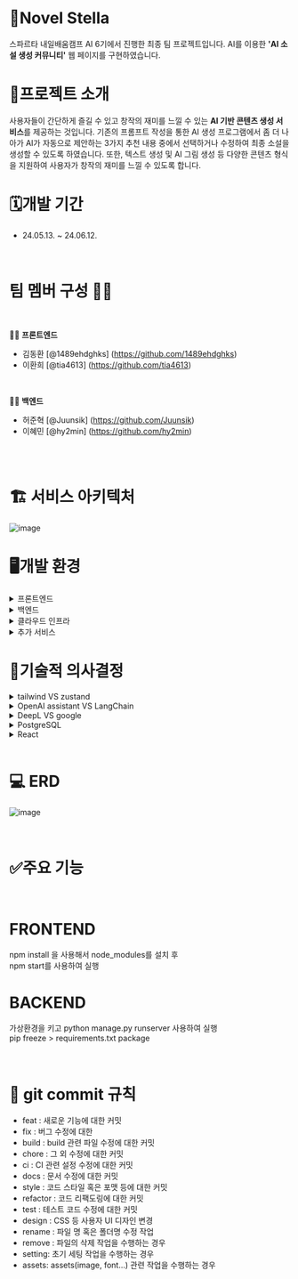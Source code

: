 # 📖Novel Stella
스파르타 내일배움캠프 AI 6기에서 진행한 최종 팀 프로젝트입니다. AI를 이용한 **'AI 소설 생성 커뮤니티'** 웹 페이지를 구현하였습니다.

# 📝프로젝트 소개
사용자들이 간단하게 즐길 수 있고 창작의 재미를 느낄 수 있는 **AI 기반 콘텐츠 생성 서비스**를 제공하는 것입니다. 기존의 프롬프트 작성을 통한 AI 생성 프로그램에서 좀 더 나아가 AI가 자동으로 제안하는 3가지 추천 내용 중에서 선택하거나 수정하여 최종 소설을 생성할 수 있도록 하였습니다. 또한, 텍스트 생성 및 AI 그림 생성 등 다양한 콘텐츠 형식을 지원하여 사용자가 창작의 재미를 느낄 수 있도록 합니다.


# 🗓️개발 기간
- 24.05.13. ~ 24.06.12.

<br/>

# 팀 멤버 구성 🧑‍💻

<br/>

👩‍💻 **프론트엔드**

- 김동환 [@1489ehdghks] (https://github.com/1489ehdghks)
- 이환희 [@tia4613] (https://github.com/tia4613)

<br/>

👨‍💻 **백엔드**

- 허준혁 [@Juunsik] (https://github.com/Juunsik)
- 이혜민 [@hy2min] (https://github.com/hy2min)

<br/>
<br/>

# 🏗️ 서비스 아키텍처
![image](https://github.com/1489ehdghks/NOST/assets/159985538/2e302b58-b82c-4cd5-8aba-0421b72836e7)

# 🖥️개발 환경
<details>
<summary>프론트엔드</summary>
<div>

React: 프론트엔드 프레임워크 <br/>
Zustand: 상태 관리 라이브러리 <br/>
Cloudflare: CDN 및 보안 서비스

</div>
</details>

<details>
<summary>백엔드</summary>
<div>

Django: 백엔드 프레임워크 <br/>
Gunicorn: WSGI HTTP 서버 <br/>
PostgreSQL: 데이터베이스 관리 시스템 <br/>
Nginx: HTTP 및 리버스 프록시 서버

</div>
</details>

<details>
<summary>클라우드 인프라</summary>
<div>

Amazon EC2: 서버 호스팅 <br/>
Amazon S3: 스토리지 서비스 <br/>

</div>
</details>

<details>
<summary>추가 서비스</summary>
<div>

GitHub: 소스 코드 관리 및 협업 도구 <br/>
LangChain: 자연어 처리 라이브러리 <br/>
DeepL: 번역 서비스 <br/>
ChatGPT: 챗봇 서비스 <br/>
DALL-E: 이미지 생성 AI 

</div>
</details>


# 💭기술적 의사결정

<details>
<summary>tailwind VS zustand</summary>
<div>

Loot를 사용해서 전역적으로 색상 상태값들을 관리할지 고민했습니다.

react를 사용하지 않아도 이해하기 쉬운건 zustand와 index.scss에서 :Loot를 사용해서 색상을 가져오는 편이 더 좋을 것 같아 후자를 선택했습니다.

</div>
</details>

<details>
<summary>OpenAI assistant VS LangChain</summary>
<div>

비록 LangChain을 사용하는 것이 더 어려운 길일 수 있지만, 장기적인 관점에서 보았을 때 OpenAI보다 더 나은 LLM(대형 언어 모델)들이 출시되면 두고두고 후회할 것 같았습니다. 이러한 점에서 LangChain을 선택하는 것은 미래 지향적인 결정입니다.

LangChain은 다양한 LLM들과의 통합을 지원하여, 프로젝트가 특정 모델에 종속되지 않고 유연하게 대응할 수 있게 합니다. 이를 통해 프로젝트는 새로운 기술 발전에 발맞추어 지속적으로 업그레이드될 수 있습니다. 특히, LangChain의 체이닝 기능과 MemoryBuffer를 사용한 이전 답변 저장 기능은 프로젝트의 특성과 매우 잘 맞아떨어지기에 이를 사용하기로 결정했습니다.

</div>
</details>

<details>
<summary>DeepL VS google</summary>
<div>

`DeepL API`는 세계 각국 언어로의 우수한 번역 품질을 제공합니다. 우리는 이를 선택하여 동화를 다국어로 서비스하고 있습니다.

이 기술적 선택은 다문화적 고객층에 접근하는데 효과적이며, 글로벌 시장에서의 소통과 이해를 강화하여 향후 확장과 성장을 위한 강력한 기반을 제공합니다. 이를 통해 사용자는 다양한 언어로 동화를 즐길 수 있으며, 언어 장벽을 허물어 더 넓은 사용자층에 도달할 수 있습니다.

</div>
</details>

<details>
<summary>PostgreSQL</summary>
<div>

`PostgreSQL`는 안정적이고 확장성이 뛰어난 오픈 소스 관계형 데이터베이스 관리 시스템입니다. 우리는 이를 사용하여 사용자 데이터와 동화 콘텐츠를 안전하고 효율적으로 관리하고 있습니다.

이 기술적 선택은 데이터의 무결성과 보안을 보장하며, 대규모 데이터 처리와 복잡한 쿼리 실행에 적합합니다. 또한, 오픈 소스 특성상 비용 효율적이며, 다양한 기능과 강력한 커뮤니티 지원을 통해 시스템의 유연성과 확장성을 제공합니다.
</div>
</details>

<details>
<summary>React</summary>
<div>

`React`는 사용자 인터페이스를 구축하기 위한 오픈 소스 자바스크립트 라이브러리입니다. 우리는 이를 사용하여 동화 애플리케이션의 프론트엔드를 개발하고 있습니다.

이 기술적 선택은 컴포넌트 기반 아키텍처를 통해 재사용 가능하고 유지보수가 쉬운 코드를 작성할 수 있게 합니다. 또한, 가상 DOM을 활용하여 성능을 최적화하고, 사용자에게 빠르고 반응성 높은 경험을 제공합니다. React의 강력한 커뮤니티와 생태계는 다양한 라이브러리와 도구들을 활용할 수 있게 하여 개발 속도와 품질을 높여줍니다.
</div>
</details>

<br/>

# 💻 ERD
![image](https://github.com/1489ehdghks/NOST/assets/159985538/145a1f7a-b26c-4959-b996-07ccf525498f)

<br/>

# ✅주요 기능
<br/>

# FRONTEND

npm install 을 사용해서 node_modules를 설치 후
<br/>
npm start를 사용하여 실행


# BACKEND

가상환경을 키고
python manage.py runserver 사용하여 실행
<br/>
pip freeze > requirements.txt  package

<br/>

# 🌟 git commit 규칙
- feat : 새로운 기능에 대한 커밋
- fix : 버그 수정에 대한
- build : build 관련 파일 수정에 대한 커밋
- chore : 그 외 수정에 대한 커밋
- ci : CI 관련 설정 수정에 대한 커밋
- docs : 문서 수정에 대한 커밋
- style : 코드 스타일 혹은 포맷 등에 대한 커밋
- refactor : 코드 리팩도링에 대한 커밋
- test : 테스트 코드 수정에 대한 커밋
- design : CSS 등 사용자 UI 디자인 변경
- rename : 파일 명 혹은 폴더명 수정 작업
- remove : 파일의 삭제 작업을 수행하는 경우
- setting: 초기 세팅 작업을 수행하는 경우
- assets: assets(image, font...) 관련 작업을 수행하는 경우

